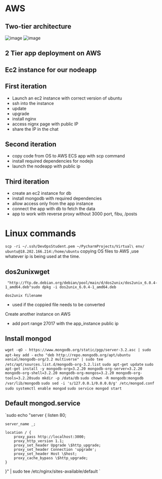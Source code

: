 # AWS
## Two-tier architecture
![image](https://user-images.githubusercontent.com/26543682/116061106-65425900-a67a-11eb-9679-36dba1a0a4b9.png)
![image](https://user-images.githubusercontent.com/26543682/116061559-e994dc00-a67a-11eb-8885-4b4d15a64755.png)

## 2 Tier app deployment on AWS

## Ec2 instance for our nodeapp

## First iteration
- Launch an ec2 instance with correct version of ubuntu
- ssh into the instance
- update 
- upgrade
- install nginx 
- access nignx page with public IP
- share the IP in the chat

## Second iteration
- copy code from OS to AWS ECS app with scp command
- install required dependencies for nodejs
- launch the nodeapp with public ip

## Third iteration
- create an ec2 instance for db
- install mongodb with required dependencies
- allow access only from the app instance
- connect the app with db to fetch the data
- app to work with reverse proxy without 3000 port, fibu, /posts


# Linux commands

`scp -ri ~/.ssh/DevOpsStudent.pem ~/PycharmProjects/Virtual\ env/ ubuntu@18.202.166.214:/home/ubuntu` copying OS files to AWS ,use whatever ip is being used at the time. 
## dos2unixwget
`
 "http://ftp.de.debian.org/debian/pool/main/d/dos2unix/dos2unix_6.0.4-1_amd64.deb"sudo dpkg -i dos2unix_6.0.4-1_amd64.deb`

`dos2unix filename`
- used if the coppied file needs to be converted 

Create another instance on AWS 
- add port range 27017 with the app_instance public ip

## Install mongod
`wget -qO - https://www.mongodb.org/static/pgp/server-3.2.asc | sudo apt-key add -`
`echo "deb http://repo.mongodb.org/apt/ubuntu xenial/mongodb-org/3.2 multiverse" | sudo tee /etc/apt/sources.list.d/mongodb-org-3.2.list`
`sudo apt-get update`
`sudo apt-get install -y mongodb-org=3.2.20 mongodb-org-server=3.2.20 mongodb-org-shell=3.2.20 mongodb-org-mongos=3.2.20 mongodb-org-tools=3.2.20sudo mkdir -p /data/db`
`sudo chown -R mongodb:mongodb /var/lib/mongodb`
`sudo sed -i 's/127.0.0.1/0.0.0.0/g' /etc/mongod.conf`
`sudo systemctl enable mongod`
`sudo service mongod start`

## Default mongod.service
`sudo echo "server {
    listen 80;

    server_name _;

    location / {
        proxy_pass http://localhost:3000;
        proxy_http_version 1.1;
        proxy_set_header Upgrade \$http_upgrade;
        proxy_set_header Connection 'upgrade';
        proxy_set_header Host \$host;
        proxy_cache_bypass \$http_upgrade;
    }
}" | sudo tee /etc/nginx/sites-available/default `

